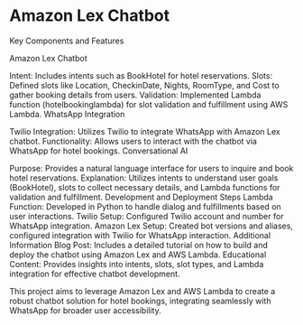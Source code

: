 # Amazon Lex Chatbot


Key Components and Features

Amazon Lex Chatbot

Intent: Includes intents such as BookHotel for hotel reservations.
Slots: Defined slots like Location, CheckinDate, Nights, RoomType, and Cost to gather booking details from users.
Validation: Implemented Lambda function (hotelbookinglambda) for slot validation and fulfillment using AWS Lambda.
WhatsApp Integration

Twilio Integration: Utilizes Twilio to integrate WhatsApp with Amazon Lex chatbot.
Functionality: Allows users to interact with the chatbot via WhatsApp for hotel bookings.
Conversational AI

Purpose: Provides a natural language interface for users to inquire and book hotel reservations.
Explanation: Utilizes intents to understand user goals (BookHotel), slots to collect necessary details, and Lambda functions for validation and fulfillment.
Development and Deployment Steps
Lambda Function: Developed in Python to handle dialog and fulfillments based on user interactions.
Twilio Setup: Configured Twilio account and number for WhatsApp integration.
Amazon Lex Setup: Created bot versions and aliases, configured integration with Twilio for WhatsApp interaction.
Additional Information
Blog Post: Includes a detailed tutorial on how to build and deploy the chatbot using Amazon Lex and AWS Lambda.
Educational Content: Provides insights into intents, slots, slot types, and Lambda integration for effective chatbot development.

This project aims to leverage Amazon Lex and AWS Lambda to create a robust chatbot solution for hotel bookings, integrating seamlessly with WhatsApp for broader user accessibility.
